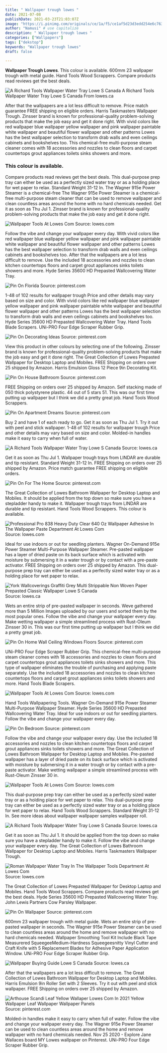 ```yaml
---
title: " Wallpaper trough lowes "
date: 2021-07-08
publishDate: 2021-03-23T21:03:07Z
image: "https://i.pinimg.com/originals/ce/1a/f5/ce1af5d23d3edd254e6c763152754462.jpg"
author: "Namusi" # use capitalize
description: " Wallpaper trough lowes "
categories: ["Wallpapers"]
tags: ["dekstop"]
keywords: "Wallpaper trough lowes"
draft: false

---
```



**Wallpaper Trough Lowes**. This colour is available. 600mm 23 wallpaper trough with metal guide. Hand Tools Wood Scrappers. Compare products read reviews get the best deals.

![A Richard Tools Wallpaper Water Tray Lowe S Canada](https://da.lowes.ca/webassets/images/40606_03485737_001_l.jpg "A Richard Tools Wallpaper Water Tray Lowe S Canada")
A Richard Tools Wallpaper Water Tray Lowe S Canada From lowes.ca


After that the wallpapers are a lot less difficult to remove. Price match guarantee FREE shipping on eligible orders. Harris Taskmasters Wallpaper Trough. Zinsser brand is known for professional-quality problem-solving products that make the job easy and get it done right. With vivid colors like red wallpaper blue wallpaper yellow wallpaper and pink wallpaper paintable white wallpaper and beautiful flower wallpaper and other patterns Lowes has the best wallpaper selection to transform drab walls and even ceilings cabinets and bookshelves too. This chemical-free multi-purpose steam cleaner comes with 18 accessories and nozzles to clean floors and carpet countertops grout appliances toilets sinks showers and more.

### This colour is available.

Compare products read reviews get the best deals. This dual-purpose prep tray can either be used as a perfectly sized water tray or as a holding place for wet paper to relax. Standard Weight 31-12 In. The Wagner 915e Power Steamer is a chemical-free The Wagner 915e Power Steamer is a chemical-free multi-purpose steam cleaner that can be used to remove wallpaper and clean countless areas around the home with no hard chemicals needed. Get it as soon as Thu Jul 1. Zinsser brand is known for professional-quality problem-solving products that make the job easy and get it done right.


![Wallpaper Tools At Lowes Com](https://mobileimages.lowes.com/productimages/67474eb6-274f-442a-a07e-1686b4eb1d25/10597275.jpg?size=xl "Wallpaper Tools At Lowes Com")
Source: lowes.com

Follow the vibe and change your wallpaper every day. With vivid colors like red wallpaper blue wallpaper yellow wallpaper and pink wallpaper paintable white wallpaper and beautiful flower wallpaper and other patterns Lowes has the best wallpaper selection to transform drab walls and even ceilings cabinets and bookshelves too. After that the wallpapers are a lot less difficult to remove. Use the included 18 accessories and nozzles to clean kitchen countertops floors and carpet grout appliances sinks toilets showers and more. Hyde Series 35600 HD Prepasted Wallcovering Water Tray.

![Pin On Florida](https://i.pinimg.com/736x/28/7d/e2/287de2cd3d5704f9f282eaac770f0bbf.jpg "Pin On Florida")
Source: pinterest.com

1-48 of 102 results for wallpaper trough Price and other details may vary based on size and color. With vivid colors like red wallpaper blue wallpaper yellow wallpaper and pink wallpaper paintable white wallpaper and beautiful flower wallpaper and other patterns Lowes has the best wallpaper selection to transform drab walls and even ceilings cabinets and bookshelves too. Hyde Series 35600 HD Prepasted Wallcovering Water Tray. Hand Tools Blade Scrapers. UNi-PRO Four Edge Scraper Rubber Grip.

![Pin On Decorating Ideas](https://i.pinimg.com/736x/b2/1f/79/b21f79b495ebcfff50c047d586306acb.jpg "Pin On Decorating Ideas")
Source: pinterest.com

View this product in other colours by selecting one of the following. Zinsser brand is known for professional-quality problem-solving products that make the job easy and get it done right. The Great Collection of Lowes Prepasted Wallpaper for Desktop Laptop and Mobiles. FREE Shipping on orders over 25 shipped by Amazon. Harris Emulsion Gloss 12 Piece 9in Decorating Kit.

![Pin On House Bathroom](https://i.pinimg.com/736x/7c/f1/d7/7cf1d71d144e5838a46ef946ba13e1c9.jpg "Pin On House Bathroom")
Source: pinterest.com

FREE Shipping on orders over 25 shipped by Amazon. Self stacking made of 050 thick polystyrene plastic. 44 out of 5 stars 51. This was our first time putting up wallpaper but I think we did a pretty great job. Hand Tools Wood Scrappers.

![Pin On Apartment Dreams](https://i.pinimg.com/736x/db/a8/a2/dba8a2c7c5e30bf8f01965519b4c97d7.jpg "Pin On Apartment Dreams")
Source: pinterest.com

Buy 2 and have 1 of each ready to go. Get it as soon as Thu Jul 1. Try it out with peel and stick wallpaper. 1-48 of 102 results for wallpaper trough Price and other details may vary based on size and color. Molded-in handles make it easy to carry when full of water.

![A Richard Tools Wallpaper Water Tray Lowe S Canada](https://da.lowes.ca/webassets/images/40606_03485737_001.jpg "A Richard Tools Wallpaper Water Tray Lowe S Canada")
Source: lowes.ca

Get it as soon as Thu Jul 1. Wallpaper trough trays from LINDAR are durable and tip resistant. Standard Weight 31-12 In. FREE Shipping on orders over 25 shipped by Amazon. Price match guarantee FREE shipping on eligible orders.

![Pin On For The Home](https://i.pinimg.com/originals/de/c6/e4/dec6e422456c131b10e5cec758b68b38.jpg "Pin On For The Home")
Source: pinterest.com

The Great Collection of Lowes Bathroom Wallpaper for Desktop Laptop and Mobiles. It should be applied from the top down so make sure you have a stepladder handy to make it. Wallpaper trough trays from LINDAR are durable and tip resistant. Hand Tools Wood Scrappers. This colour is available.

![Professional Pro 838 Heavy Duty Clear 640 Oz Wallpaper Adhesive In The Wallpaper Paste Department At Lowes Com](https://mobileimages.lowes.com/productimages/30333e7d-1ecf-4a7e-8782-bc3a13a9b6c3/00420433.jpg?size=pdhi "Professional Pro 838 Heavy Duty Clear 640 Oz Wallpaper Adhesive In The Wallpaper Paste Department At Lowes Com")
Source: lowes.com

Ideal for use indoors or out for seedling planters. Wagner On-Demand 915e Power Steamer Multi-Purpose Wallpaper Steamer. Pre-pasted wallpaper has a layer of dried paste on its back surface which is activated with moisture by submersing it in a water trough or by contact with a pre-paste activator. FREE Shipping on orders over 25 shipped by Amazon. This dual-purpose prep tray can either be used as a perfectly sized water tray or as a holding place for wet paper to relax.

![York Wallcoverings Graffiti Grey Multi Strippable Non Woven Paper Prepasted Classic Wallpaper Lowe S Canada](https://da.lowes.ca/webassets/images/725600_05413486_001.jpg "York Wallcoverings Graffiti Grey Multi Strippable Non Woven Paper Prepasted Classic Wallpaper Lowe S Canada")
Source: lowes.ca

Wets an entire strip of pre-pasted wallpaper in seconds. Weve gathered more than 5 Million Images uploaded by our users and sorted them by the most popular ones. Follow the vibe and change your wallpaper every day. Make wetting wallpaper a simple streamlined process with Rust-Oleum Zinsser 30 in. This was our first time putting up wallpaper but I think we did a pretty great job.

![Pin On Home Wall Ceiling Windows Floors](https://i.pinimg.com/originals/b9/21/15/b9211554f2b46e9479399b88ad2d70e1.jpg "Pin On Home Wall Ceiling Windows Floors")
Source: pinterest.com

UNi-PRO Four Edge Scraper Rubber Grip. This chemical-free multi-purpose steam cleaner comes with 18 accessories and nozzles to clean floors and carpet countertops grout appliances toilets sinks showers and more. This type of wallpaper eliminates the trouble of purchasing and applying paste separately. Use the included 18 accessories and nozzles to clean kitchen countertops floors and carpet grout appliances sinks toilets showers and more. Hand Tools Blade Scrapers.

![Wallpaper Tools At Lowes Com](https://mobileimages.lowes.com/productimages/ec792731-2fa2-4047-814a-6cc01cbf06ce/04890280.jpg?size=xl "Wallpaper Tools At Lowes Com")
Source: lowes.com

Hand Tools Wallpapering Tools. Wagner On-Demand 915e Power Steamer Multi-Purpose Wallpaper Steamer. Hyde Series 35600 HD Prepasted Wallcovering Water Tray. Ideal for use indoors or out for seedling planters. Follow the vibe and change your wallpaper every day.

![Pin On Bedroom](https://i.pinimg.com/originals/3f/e9/5b/3fe95be29cb7981f425a5a8d5f415895.jpg "Pin On Bedroom")
Source: pinterest.com

Follow the vibe and change your wallpaper every day. Use the included 18 accessories and nozzles to clean kitchen countertops floors and carpet grout appliances sinks toilets showers and more. The Great Collection of Lowes Bathroom Wallpaper for Desktop Laptop and Mobiles. Pre-pasted wallpaper has a layer of dried paste on its back surface which is activated with moisture by submersing it in a water trough or by contact with a pre-paste activator. Make wetting wallpaper a simple streamlined process with Rust-Oleum Zinsser 30 in.

![Wallpaper Tools At Lowes Com](https://mobileimages.lowes.com/productimages/3d97eb44-e65a-46dd-8baf-1f163dbc6231/00841477.jpg?size=xl "Wallpaper Tools At Lowes Com")
Source: lowes.com

This dual-purpose prep tray can either be used as a perfectly sized water tray or as a holding place for wet paper to relax. This dual-purpose prep tray can either be used as a perfectly sized water tray or as a holding place for wet paper to relax. Hand Tools Wood Scrappers. Standard Weight 31-12 In. See more ideas about wallpaper wallpaper samples wallpaper roll.

![A Richard Tools Wallpaper Water Tray Lowe S Canada](https://da.lowes.ca/webassets/images/40606_03485737_001_l.jpg "A Richard Tools Wallpaper Water Tray Lowe S Canada")
Source: lowes.ca

Get it as soon as Thu Jul 1. It should be applied from the top down so make sure you have a stepladder handy to make it. Follow the vibe and change your wallpaper every day. The Great Collection of Lowes Bathroom Wallpaper for Desktop Laptop and Mobiles. Harris Taskmasters Wallpaper Trough.

![Roman Wallpaper Water Tray In The Wallpaper Tools Department At Lowes Com](http://mobileimages.lowes.com/productimages/a1809708-0891-4d80-978b-b315fe7452bf/00420271.jpg "Roman Wallpaper Water Tray In The Wallpaper Tools Department At Lowes Com")
Source: lowes.com

The Great Collection of Lowes Prepasted Wallpaper for Desktop Laptop and Mobiles. Hand Tools Wood Scrappers. Compare products read reviews get the best deals. Hyde Series 35600 HD Prepasted Wallcovering Water Tray. John Lewis Partners Cow Parsley Wallpaper.

![Pin On Wallpaper](https://i.pinimg.com/originals/6b/05/31/6b05312386c7759dfa7eda1dde71631f.jpg "Pin On Wallpaper")
Source: pinterest.com

600mm 23 wallpaper trough with metal guide. Wets an entire strip of pre-pasted wallpaper in seconds. The Wagner 915e Power Steamer can be used to clean countless areas around the home and remove wallpaper with no hard chemicals needed. Wallpaper Smoothing Tool Kit Include Black Tape Measurered SqueegeeMedium-Hardness Squeegeesnitty Vinyl Cutter and Craft Knife with 5 Replacement Blades for Adhesive Paper Application Window. UNi-PRO Four Edge Scraper Rubber Grip.

![Wallpaper Buying Guide Lowe S Canada](https://www.lowes.ca/-/media/lowes/images/ideas-how-tos/buying%20guides/wallpaper%20buying%20guide/ct18-5-1015x571.jpg?h=571&amp;w=1015&amp;la=en-CA&amp;hash=800A1739175477341020F564C73ACF423CA47E42 "Wallpaper Buying Guide Lowe S Canada")
Source: lowes.ca

After that the wallpapers are a lot less difficult to remove. The Great Collection of Lowes Bathroom Wallpaper for Desktop Laptop and Mobiles. Harris Emulsion 9in Roller Set with 2 Sleeves. Try it out with peel and stick wallpaper. FREE Shipping on orders over 25 shipped by Amazon.

![Arthouse Scandi Leaf Yellow Wallaper Lowes Com In 2021 Yellow Wallpaper Leaf Wallpaper Wallpaper Panels](https://i.pinimg.com/originals/ce/1a/f5/ce1af5d23d3edd254e6c763152754462.jpg "Arthouse Scandi Leaf Yellow Wallaper Lowes Com In 2021 Yellow Wallpaper Leaf Wallpaper Wallpaper Panels")
Source: pinterest.com

Molded-in handles make it easy to carry when full of water. Follow the vibe and change your wallpaper every day. The Wagner 915e Power Steamer can be used to clean countless areas around the home and remove wallpaper with no hard chemicals needed. Nov 25 2020 - Explore Jane Wallaces board MY Lowes wallpaper on Pinterest. UNi-PRO Four Edge Scraper Rubber Grip.

